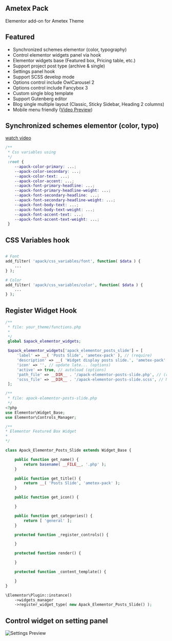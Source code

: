 ## Ametex Pack
Elementor add-on for Ametex Theme

## Featured
* Synchronized schemes elementor (color, typography)
* Control elementor widgets panel via hook
* Elementor widgets base (Featured box, Pricing table, etc.)
* Support project post type (archive & single)
* Settings panel hook
* Support SCSS develop mode
* Options control include OwlCarousel 2
* Options control include Fancybox 3
* Custom single blog template
* Support Gutenberg editor
* Blog single multiple layout (Classic, Sticky Sidebar, Heading 2 columns)
* Mobile menu friendly ([Video Preview](https://d.pr/free/v/mQr4Pb))

## Synchronized schemes elementor (color, typo)
[watch video](https://d.pr/free/v/7UK6qi)
```css
/**
 * Css variables using
 */
 :root {
    --apack-color-primary: ...;
    --apack-color-secondary: ...;
    --apack-color-text: ...;
    --apack-color-accent: ...;
    --apack-font-primary-headline: ...;
    --apack-font-primary-headline-weight: ...;
    --apack-font-secondary-headline: ...;
    --apack-font-secondary-headline-weight: ...;
    --apack-font-body-text: ...;
    --apack-font-body-text-weight: ...;
    --apack-font-accent-text: ...;
    --apack-font-accent-text-weight: ...;
 }
```

## CSS Variables hook
```php

# Font
add_filter( 'apack/css_variables/font', function( $data ) {
    ...
} );

# Color
add_filter( 'apack/css_variables/color', function( $data ) {
    ...
} );
```

## Register Widget Hook
```php
/**
 * file: your_theme/functions.php
 *
 */
 global $apack_elementor_widgets;

 $apack_elementor_widgets['apack_elementor_posts_slide'] = [
     'label' => __( 'Posts Slide', 'ametex-pack' ), // (require)
     'description' => __( 'Widget display posts slide.', 'ametex-pack' ), // (options)
     'icon' => '', // update late... (options)
     'active' => true, // autoload (options)
     'path_file' => __DIR__ . '/apack-elementor-posts-slide.php', // (require)
     'scss_file' => __DIR__ . '/apack-elementor-posts-slide.scss', // Need enable develop mode on general settings (option)
 ];

/**
 * file: apack-elementor-posts-slide.php
 */
<?php
use Elementor\Widget_Base;
use Elementor\Controls_Manager;

/**
* Elementor Featured Box Widget
*
*/

class Apack_Elementor_Posts_Slide extends Widget_Base {

    public function get_name() {
        return basename( __FILE__, '.php' );
    }

    public function get_title() {
        return __( 'Posts Slide', 'ametex-pack' );
    }

    public function get_icon() {

    }

    public function get_categories() {
    	return [ 'general' ];
    }

    protected function _register_controls() {

    }

    protected function render() {

    }

    protected function _content_template() {

    }
}

\Elementor\Plugin::instance()
    ->widgets_manager
    ->register_widget_type( new Apack_Elementor_Posts_Slide() );

```

## Control widget on setting panel
![Settings Preview](https://cdn-std.droplr.net/files/acc_472041/v7xIuE)
